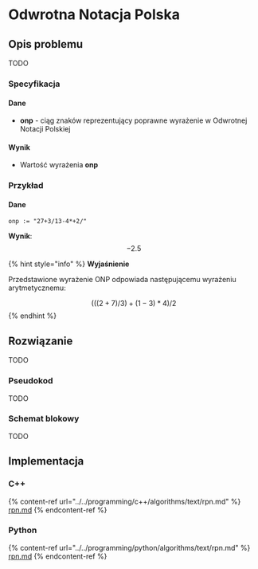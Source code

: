 # Odwrotna Notacja Polska

## Opis problemu

TODO

### Specyfikacja

#### Dane

* **onp** - ciąg znaków reprezentujący poprawne wyrażenie w Odwrotnej Notacji Polskiej

#### Wynik

* Wartość wyrażenia **onp**

### Przykład

#### Dane

```
onp := "27+3/13-4*+2/"
```

**Wynik**: $$-2.5$$

{% hint style="info" %}
**Wyjaśnienie**

Przedstawione wyrażenie ONP odpowiada następującemu wyrażeniu arytmetycznemu:

$$(((2 + 7) / 3) + (1 - 3) * 4) / 2$$
{% endhint %}

## Rozwiązanie

TODO

### Pseudokod

TODO

### Schemat blokowy

TODO

## Implementacja

### C++

{% content-ref url="../../programming/c++/algorithms/text/rpn.md" %}
[rpn.md](../../programming/c++/algorithms/text/rpn.md)
{% endcontent-ref %}

### Python

{% content-ref url="../../programming/python/algorithms/text/rpn.md" %}
[rpn.md](../../programming/python/algorithms/text/rpn.md)
{% endcontent-ref %}
